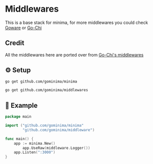 # Middlewares

This is a base stack for minima, for more middlewares you could check [Goware](https://github.com/goware) or [Go-Chi](https://github.com/Go-Chi)

## Credit

All the middlewares here are ported over from [Go-Chi's middlewares](https://github.com/go-chi/chi/tree/master/middleware)


## ⚙️ Setup

```bash
go get github.com/gominima/minima

go get github.com/gominima/middlewares
```

## 📑 Example

```go
package main

import ("github.com/gominima/minima"
        "github.com/gominima/middleware")

func main() {
	app := minima.New()
        app.UseRaw(middleware.Logger())
	app.Listen(":3000")
}

```
